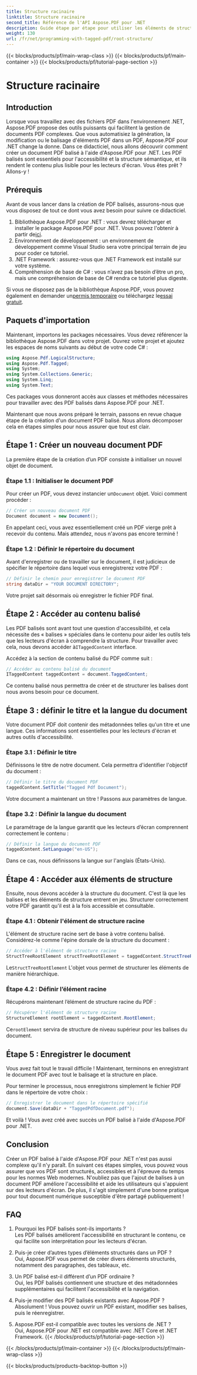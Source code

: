 ```yaml
---
title: Structure racinaire
linktitle: Structure racinaire
second_title: Référence de l'API Aspose.PDF pour .NET
description: Guide étape par étape pour utiliser les éléments de structure racine avec Aspose.PDF pour .NET pour accéder à la racine et à l'objet StructTreeRoot du document PDF.
weight: 130
url: /fr/net/programming-with-tagged-pdf/root-structure/
---
```


{{< blocks/products/pf/main-wrap-class >}}
{{< blocks/products/pf/main-container >}}
{{< blocks/products/pf/tutorial-page-section >}}

# Structure racinaire

## Introduction

Lorsque vous travaillez avec des fichiers PDF dans l'environnement .NET, Aspose.PDF propose des outils puissants qui facilitent la gestion de documents PDF complexes. Que vous automatisiez la génération, la modification ou le balisage d'éléments PDF dans un PDF, Aspose.PDF pour .NET change la donne. Dans ce didacticiel, nous allons découvrir comment créer un document PDF balisé à l'aide d'Aspose.PDF pour .NET. Les PDF balisés sont essentiels pour l'accessibilité et la structure sémantique, et ils rendent le contenu plus lisible pour les lecteurs d'écran. Vous êtes prêt ? Allons-y !

## Prérequis

Avant de vous lancer dans la création de PDF balisés, assurons-nous que vous disposez de tout ce dont vous avez besoin pour suivre ce didacticiel.

1.  Bibliothèque Aspose.PDF pour .NET : vous devrez télécharger et installer le package Aspose.PDF pour .NET. Vous pouvez l'obtenir à partir de[ici](https://releases.aspose.com/pdf/net/).
2. Environnement de développement : un environnement de développement comme Visual Studio sera votre principal terrain de jeu pour coder ce tutoriel.
3. .NET Framework : assurez-vous que .NET Framework est installé sur votre système.
4. Compréhension de base de C# : vous n’avez pas besoin d’être un pro, mais une compréhension de base de C# rendra ce tutoriel plus digeste.

 Si vous ne disposez pas de la bibliothèque Aspose.PDF, vous pouvez également en demander un[permis temporaire](https://purchase.aspose.com/temporary-license/) ou téléchargez le[essai gratuit](https://releases.aspose.com/).

## Paquets d'importation

Maintenant, importons les packages nécessaires. Vous devez référencer la bibliothèque Aspose.PDF dans votre projet. Ouvrez votre projet et ajoutez les espaces de noms suivants au début de votre code C# :

```csharp
using Aspose.Pdf.LogicalStructure;
using Aspose.Pdf.Tagged;
using System;
using System.Collections.Generic;
using System.Linq;
using System.Text;
```

Ces packages vous donneront accès aux classes et méthodes nécessaires pour travailler avec des PDF balisés dans Aspose.PDF pour .NET.

Maintenant que nous avons préparé le terrain, passons en revue chaque étape de la création d'un document PDF balisé. Nous allons décomposer cela en étapes simples pour nous assurer que tout est clair.

## Étape 1 : Créer un nouveau document PDF

La première étape de la création d’un PDF consiste à initialiser un nouvel objet de document.

### Étape 1.1 : Initialiser le document PDF
 Pour créer un PDF, vous devez instancier un`Document` objet. Voici comment procéder :

```csharp
// Créer un nouveau document PDF
Document document = new Document();
```

En appelant ceci, vous avez essentiellement créé un PDF vierge prêt à recevoir du contenu. Mais attendez, nous n'avons pas encore terminé !

### Étape 1.2 : Définir le répertoire du document
Avant d'enregistrer ou de travailler sur le document, il est judicieux de spécifier le répertoire dans lequel vous enregistrerez votre PDF :

```csharp
// Définir le chemin pour enregistrer le document PDF
string dataDir = "YOUR DOCUMENT DIRECTORY";
```

Votre projet sait désormais où enregistrer le fichier PDF final.

## Étape 2 : Accéder au contenu balisé

 Les PDF balisés sont avant tout une question d'accessibilité, et cela nécessite des « balises » spéciales dans le contenu pour aider les outils tels que les lecteurs d'écran à comprendre la structure. Pour travailler avec cela, nous devons accéder à`ITaggedContent` interface.

Accédez à la section de contenu balisé du PDF comme suit :

```csharp
// Accéder au contenu balisé du document
ITaggedContent taggedContent = document.TaggedContent;
```

Ce contenu balisé nous permettra de créer et de structurer les balises dont nous avons besoin pour ce document.

## Étape 3 : définir le titre et la langue du document

Votre document PDF doit contenir des métadonnées telles qu'un titre et une langue. Ces informations sont essentielles pour les lecteurs d'écran et autres outils d'accessibilité.

### Étape 3.1 : Définir le titre
Définissons le titre de notre document. Cela permettra d'identifier l'objectif du document :

```csharp
// Définir le titre du document PDF
taggedContent.SetTitle("Tagged Pdf Document");
```

Votre document a maintenant un titre ! Passons aux paramètres de langue.

### Étape 3.2 : Définir la langue du document
Le paramétrage de la langue garantit que les lecteurs d’écran comprennent correctement le contenu :

```csharp
// Définir la langue du document PDF
taggedContent.SetLanguage("en-US");
```

Dans ce cas, nous définissons la langue sur l'anglais (États-Unis).

## Étape 4 : Accéder aux éléments de structure

Ensuite, nous devons accéder à la structure du document. C'est là que les balises et les éléments de structure entrent en jeu. Structurer correctement votre PDF garantit qu'il est à la fois accessible et consultable.

### Étape 4.1 : Obtenir l'élément de structure racine
L'élément de structure racine sert de base à votre contenu balisé. Considérez-le comme l'épine dorsale de la structure du document :

```csharp
// Accéder à l'élément de structure racine
StructTreeRootElement structTreeRootElement = taggedContent.StructTreeRootElement;
```

 Le`StructTreeRootElement` L'objet vous permet de structurer les éléments de manière hiérarchique.

### Étape 4.2 : Définir l’élément racine
Récupérons maintenant l’élément de structure racine du PDF :

```csharp
// Récupérer l'élément de structure racine
StructureElement rootElement = taggedContent.RootElement;
```

 Ce`rootElement` servira de structure de niveau supérieur pour les balises du document.

## Étape 5 : Enregistrer le document

Vous avez fait tout le travail difficile ! Maintenant, terminons en enregistrant le document PDF avec tout le balisage et la structure en place.

Pour terminer le processus, nous enregistrons simplement le fichier PDF dans le répertoire de votre choix :

```csharp
// Enregistrer le document dans le répertoire spécifié
document.Save(dataDir + "TaggedPdfDocument.pdf");
```

Et voilà ! Vous avez créé avec succès un PDF balisé à l'aide d'Aspose.PDF pour .NET. 

## Conclusion

Créer un PDF balisé à l'aide d'Aspose.PDF pour .NET n'est pas aussi complexe qu'il n'y paraît. En suivant ces étapes simples, vous pouvez vous assurer que vos PDF sont structurés, accessibles et à l'épreuve du temps pour les normes Web modernes. N'oubliez pas que l'ajout de balises à un document PDF améliore l'accessibilité et aide les utilisateurs qui s'appuient sur des lecteurs d'écran. De plus, il s'agit simplement d'une bonne pratique pour tout document numérique susceptible d'être partagé publiquement !

## FAQ

1. Pourquoi les PDF balisés sont-ils importants ?  
   Les PDF balisés améliorent l'accessibilité en structurant le contenu, ce qui facilite son interprétation pour les lecteurs d'écran.

2. Puis-je créer d’autres types d’éléments structurés dans un PDF ?  
   Oui, Aspose.PDF vous permet de créer divers éléments structurés, notamment des paragraphes, des tableaux, etc.

3. Un PDF balisé est-il différent d’un PDF ordinaire ?  
   Oui, les PDF balisés contiennent une structure et des métadonnées supplémentaires qui facilitent l'accessibilité et la navigation.

4. Puis-je modifier des PDF balisés existants avec Aspose.PDF ?  
   Absolument ! Vous pouvez ouvrir un PDF existant, modifier ses balises, puis le réenregistrer.

5. Aspose.PDF est-il compatible avec toutes les versions de .NET ?  
   Oui, Aspose.PDF pour .NET est compatible avec .NET Core et .NET Framework.
{{< /blocks/products/pf/tutorial-page-section >}}

{{< /blocks/products/pf/main-container >}}
{{< /blocks/products/pf/main-wrap-class >}}

{{< blocks/products/products-backtop-button >}}
